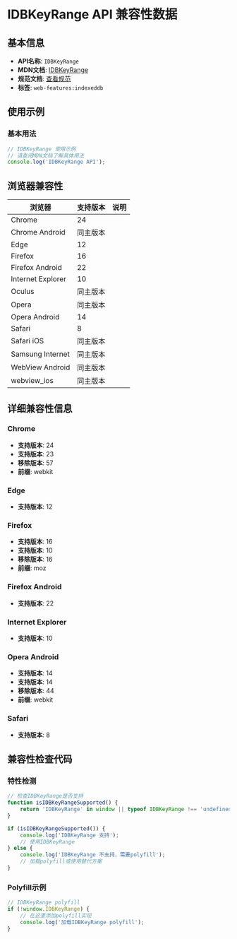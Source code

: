 # IDBKeyRange API 兼容性数据

## 基本信息

- **API名称**: `IDBKeyRange`
- **MDN文档**: [IDBKeyRange](https://developer.mozilla.org/docs/Web/API/IDBKeyRange)
- **规范文档**: [查看规范](https://w3c.github.io/IndexedDB/#keyrange)
- **标签**: `web-features:indexeddb`

## 使用示例

### 基本用法

```javascript
// IDBKeyRange 使用示例
// 请查阅MDN文档了解具体用法
console.log('IDBKeyRange API');
```

## 浏览器兼容性

| 浏览器 | 支持版本 | 说明 |
|--------|----------|------|
| Chrome | 24 |  |
| Chrome Android | 同主版本 |  |
| Edge | 12 |  |
| Firefox | 16 |  |
| Firefox Android | 22 |  |
| Internet Explorer | 10 |  |
| Oculus | 同主版本 |  |
| Opera | 同主版本 |  |
| Opera Android | 14 |  |
| Safari | 8 |  |
| Safari iOS | 同主版本 |  |
| Samsung Internet | 同主版本 |  |
| WebView Android | 同主版本 |  |
| webview_ios | 同主版本 |  |

## 详细兼容性信息

### Chrome

- **支持版本**: 24
- **支持版本**: 23
- **移除版本**: 57
- **前缀**: webkit

### Edge

- **支持版本**: 12

### Firefox

- **支持版本**: 16
- **支持版本**: 10
- **移除版本**: 16
- **前缀**: moz

### Firefox Android

- **支持版本**: 22

### Internet Explorer

- **支持版本**: 10

### Opera Android

- **支持版本**: 14
- **支持版本**: 14
- **移除版本**: 44
- **前缀**: webkit

### Safari

- **支持版本**: 8

## 兼容性检查代码

### 特性检测

```javascript
// 检查IDBKeyRange是否支持
function isIDBKeyRangeSupported() {
    return 'IDBKeyRange' in window || typeof IDBKeyRange !== 'undefined';
}

if (isIDBKeyRangeSupported()) {
    console.log('IDBKeyRange 支持');
    // 使用IDBKeyRange
} else {
    console.log('IDBKeyRange 不支持，需要polyfill');
    // 加载polyfill或使用替代方案
}
```

### Polyfill示例

```javascript
// IDBKeyRange polyfill
if (!window.IDBKeyRange) {
    // 在这里添加polyfill实现
    console.log('加载IDBKeyRange polyfill');
}
```

